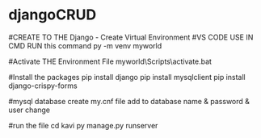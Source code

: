 # djangoCRUD
#CREATE TO THE Django - Create Virtual Environment
#VS CODE USE IN CMD RUN this command
py -m venv myworld

#Activate THE Environment File
myworld\Scripts\activate.bat

#Install the packages
pip install django
pip install mysqlclient
pip install django-crispy-forms

#mysql
database create
my.cnf file add to database name & password & user change

#run the file
cd kavi
py manage.py runserver
